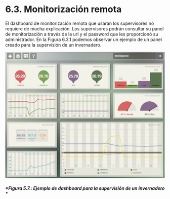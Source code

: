 # 6.3. Monitorización remota

El dashboard de monitorización remota que usaran los supervisores no requiere de mucha explicación. Los supervisores podrán consultar su panel de monitorización a través de la url y el password que les proporcionó su administrador. En la Figura 6.3.1 podemos observar un ejemplo de un panel creado para la supervisión de un invernadero.

![](./imagenes/ducksboard_invernadero.jpg)
##### *Figura 5.7.: Ejemplo de dashboard para la supervisión de un invernadero *